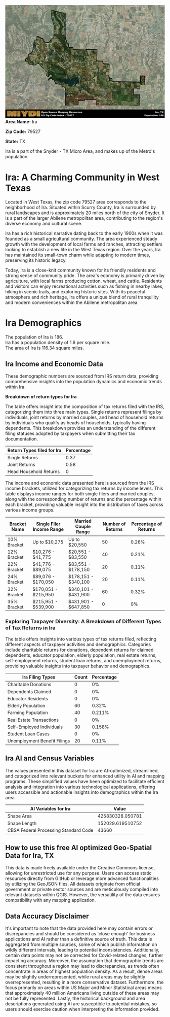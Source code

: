 ![Image Alt Text](../_images/79527.png)
**Area Name:** Ira

**Zip Code:** 79527

**State:** TX

Ira is a part of the Snyder - TX Micro Area, and makes up  of the Metro's population.  

# Ira: A Charming Community in West Texas  
Located in West Texas, the zip code 79527 area corresponds to the neighborhood of Ira. Situated within Scurry County, Ira is surrounded by rural landscapes and is approximately 20 miles north of the city of Snyder. It is a part of the larger Abilene metropolitan area, contributing to the region's diverse economy and cultural scene.

Ira has a rich historical narrative dating back to the early 1900s when it was founded as a small agricultural community. The area experienced steady growth with the development of local farms and ranches, attracting settlers looking to establish a new life in the West Texas region. Over the years, Ira has maintained its small-town charm while adapting to modern times, preserving its historic legacy.

Today, Ira is a close-knit community known for its friendly residents and strong sense of community pride. The area's economy is primarily driven by agriculture, with local farms producing cotton, wheat, and cattle. Residents and visitors can enjoy recreational activities such as fishing in nearby lakes, hiking in scenic trails, and exploring historic sites. With its peaceful atmosphere and rich heritage, Ira offers a unique blend of rural tranquility and modern conveniences within the Abilene metropolitan area.

# Ira Demographics

The population of Ira is 186.  
Ira has a population density of 1.6 per square mile.  
The area of Ira is 116.34 square miles.  

## Ira Income and Economic Data

These demographic numbers are sourced from IRS return data, providing comprehensive insights into the population dynamics and economic trends within Ira.

**Breakdown of return types for Ira**

The table offers insight into the composition of tax returns filed with the IRS, categorizing them into three main types. Single returns represent filings by individuals, joint returns by married couples, and head of household returns by individuals who qualify as heads of households, typically having dependents. This breakdown provides an understanding of the different filing statuses adopted by taxpayers when submitting their tax documentation.

| Return Types filed for Ira                              | Percentage          |
|----------------------------------------------------------|---------------------|
| Single Returns                                            | 0.37 |
| Joint Returns                                             | 0.58 |
| Head Household Returns                                    | 0 |

The income and economic data presented here is sourced from the IRS income brackets, utilized for categorizing tax returns by income levels. This table displays income ranges for both single filers and married couples, along with the corresponding number of returns and the percentage within each bracket, providing valuable insight into the distribution of taxes across various income groups.

| Bracket Name       | Single Filer Income Range | Married Couple Range | Number of Returns | Percentage of Returns |
|--------------------|----------------------------|----------------------|-------------------|-----------------------|
| 10% Bracket        | Up to $10,275              | Up to $20,550        | 50 | 0.26% |
| 12% Bracket        | $10,276 - $41,775          | $20,551 - $83,550    | 40 | 0.21% |
| 22% Bracket        | $41,776 - $89,075          | $83,551 - $178,150   | 20 | 0.11% |
| 24% Bracket        | $89,076 - $170,050         | $178,151 - $340,100  | 20 | 0.11% |
| 32% Bracket        | $170,051 - $215,950        | $340,101 - $431,900  | 60 | 0.32% |
| 35% Bracket        | $215,951 - $539,900        | $431,901 - $647,850  | 0 | 0% |

### Exploring Taxpayer Diversity: A Breakdown of Different Types of Tax Returns in Ira

The table offers insights into various types of tax returns filed, reflecting different aspects of taxpayer activities and demographics. Categories include charitable returns for donations, dependent returns for claimed dependents, educator population, elderly population, real estate returns, self-employment returns, student loan returns, and unemployment returns, providing valuable insights into taxpayer behavior and demographics.

| Ira Filing Types                    | Count | Percentage |
|--------------------------------------|-------|------------|
| Charitable Donations                 | 0 | 0% |
| Dependents Claimed                   | 0 | 0% |
| Educator Residents                   | 0 | 0% |
| Elderly Population                   | 60 | 0.32% |
| Farming Population                   | 40 | 0.211% |
| Real Estate Transactions             | 0 | 0% |
| Self-Employed Individuals            | 30 | 0.158% |
| Student Loan Cases                   | 0 | 0% |
| Unemployment Benefit Filings         | 20 | 0.11% |

## Ira AI and Census Variables

The values presented in this dataset for Ira are AI-optimized, streamlined, and categorized into relevant buckets for enhanced utility in AI and mapping programs. These simplified values have been optimized to facilitate efficient analysis and integration into various technological applications, offering users accessible and actionable insights into demographics within the Ira area.

| AI Variables for Ira | Value |
|-------------|-------|
| Shape Area | 425830328.050781 |
| Shape Length | 152029.619510752 |
| CBSA Federal Processing Standard Code | 43660 |

## How to use this free AI optimized Geo-Spatial Data for Ira, TX

This data is made freely available under the Creative Commons license, allowing for unrestricted use for any purpose. Users can access static resources directly from GitHub or leverage more advanced functionalities by utilizing the GeoJSON files. All datasets originate from official government or private sector sources and are meticulously compiled into relevant datasets within QGIS. However, the versatility of the data ensures compatibility with any mapping application.

## Data Accuracy Disclaimer
It's important to note that the data provided here may contain errors or discrepancies and should be considered as 'close enough' for business applications and AI rather than a definitive source of truth. This data is aggregated from multiple sources, some of which publish information on wildly different intervals, leading to potential inconsistencies. Additionally, certain data points may not be corrected for Covid-related changes, further impacting accuracy. Moreover, the assumption that demographic trends are consistent throughout a region may lead to discrepancies, as trends often concentrate in areas of highest population density. As a result, dense areas may be slightly underrepresented, while rural areas may be slightly overrepresented, resulting in a more conservative dataset. Furthermore, the focus primarily on areas within US Major and Minor Statistical areas means that approximately 40 million Americans living outside of these areas may not be fully represented. Lastly, the historical background and area descriptions generated using AI are susceptible to potential mistakes, so users should exercise caution when interpreting the information provided.
